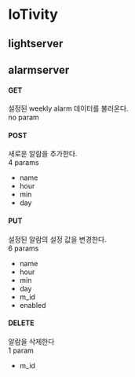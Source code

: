 # IoTivity

## lightserver

## alarmserver

#### GET
설정된 weekly alarm 데이터를 불러온다.    
no param

#### POST
새로운 알람을 추가한다.    
4 params
- name
- hour
- min
- day

#### PUT
설정된 알람의 설정 값을 변경한다.    
6 params
- name
- hour
- min
- day
- m_id
- enabled

#### DELETE
알람을 삭제한다    
1 param
- m_id